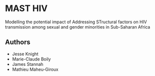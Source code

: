 # MAST HIV
Modelling the potential impact of Addressing STructural factors on HIV transmission
among sexual and gender minorities in Sub-Saharan Africa

## Authors
- Jesse Knight
- Marie-Claude Boily
- James Stannah
- Mathieu Maheu-Giroux
